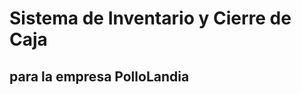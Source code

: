 # Sistema de Inventario y Cierre de Caja
## para la empresa PolloLandia
<!-- 
![Pantalla de Inicio](./img/template/[Content%20Manager]%20Menu.png)
![Pantalla de Gastos](./img/template/[Content%20Manager]%20View%20Expense.png)
![Pantalla de Productos](./img/template/[Content%20Manager]%20View%20Product.png)
![Pantalla de Ventas](./img/template/[Content%20Manager]%20View%20Sales.png) -->

